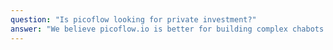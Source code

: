 ```yaml
---
question: "Is picoflow looking for private investment?"
answer: "We believe picoflow.io is better for building complex chabots than Langchain. We are currently welcoming early investors to expand our business. Fell free to [email us](mailto:contact@picoflow.io?subject=Investor%20Inquiry)."
---
```


